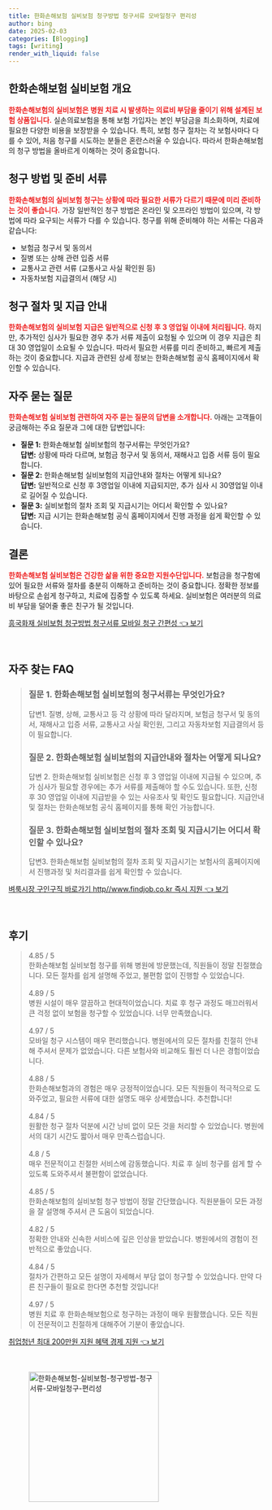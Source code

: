 ```yaml
---
title: 한화손해보험 실비보험 청구방법 청구서류 모바일청구 편리성
author: bing
date: 2025-02-03
categories: [Blogging]
tags: [writing]
render_with_liquid: false
---
```



<h2 id='한화손해보험 실비보험 개요'>한화손해보험 실비보험 개요</h2>

<p><b><span style="color: #ee2323;">한화손해보험의 실비보험은 병원 치료 시 발생하는 의료비 부담을 줄이기 위해 설계된 보험 상품입니다.</span></b> 실손의료보험을 통해 보험 가입자는 본인 부담금을 최소화하며, 치료에 필요한 다양한 비용을 보장받을 수 있습니다. 특히, 보험 청구 절차는 각 보험사마다 다를 수 있어, 처음 청구를 시도하는 분들은 혼란스러울 수 있습니다. 따라서 한화손해보험의 청구 방법을 올바르게 이해하는 것이 중요합니다.</p>

<h2 id='청구 방법 및 준비 서류'>청구 방법 및 준비 서류</h2>

<p><b><span style="color: #ee2323;">한화손해보험의 실비보험 청구는 상황에 따라 필요한 서류가 다르기 때문에 미리 준비하는 것이 좋습니다.</span></b> 가장 일반적인 청구 방법은 온라인 및 오프라인 방법이 있으며, 각 방법에 따라 요구되는 서류가 다를 수 있습니다. 청구를 위해 준비해야 하는 서류는 다음과 같습니다:</p>

<ul>
    <li>보험금 청구서 및 동의서</li>
    <li>질병 또는 상해 관련 입증 서류</li>
    <li>교통사고 관련 서류 (교통사고 사실 확인원 등)</li>
    <li>자동차보험 지급결의서 (해당 시)</li>
</ul>

<h2 id='청구 절차 및 지급 안내'>청구 절차 및 지급 안내</h2>

<p><b><span style="color: #ee2323;">한화손해보험의 실비보험 지급은 일반적으로 신청 후 3 영업일 이내에 처리됩니다.</span></b> 하지만, 추가적인 심사가 필요한 경우 추가 서류 제출이 요청될 수 있으며 이 경우 지급은 최대 30 영업일이 소요될 수 있습니다. 따라서 필요한 서류를 미리 준비하고, 빠르게 제출하는 것이 중요합니다. 지급과 관련된 상세 정보는 한화손해보험 공식 홈페이지에서 확인할 수 있습니다.</p>

<h2 id='자주 묻는 질문'>자주 묻는 질문</h2>

<p><b><span style="color: #ee2323;">한화손해보험 실비보험 관련하여 자주 묻는 질문의 답변을 소개합니다.</span></b> 아래는 고객들이 궁금해하는 주요 질문과 그에 대한 답변입니다:</p>

<ul>
    <li><b>질문 1:</b> 한화손해보험 실비보험의 청구서류는 무엇인가요?<br>
    <b>답변:</b> 상황에 따라 다르며, 보험금 청구서 및 동의서, 재해사고 입증 서류 등이 필요합니다.</li>
    <li><b>질문 2:</b> 한화손해보험 실비보험의 지급안내와 절차는 어떻게 되나요?<br>
    <b>답변:</b> 일반적으로 신청 후 3영업일 이내에 지급되지만, 추가 심사 시 30영업일 이내로 길어질 수 있습니다.</li>
    <li><b>질문 3:</b> 실비보험의 절차 조회 및 지급시기는 어디서 확인할 수 있나요?<br>
    <b>답변:</b> 지급 시기는 한화손해보험 공식 홈페이지에서 진행 과정을 쉽게 확인할 수 있습니다.</li>
</ul>

<h2 id='결론'>결론</h2>

<p><b><span style="color: #ee2323;">한화손해보험 실비보험은 건강한 삶을 위한 중요한 지원수단입니다.</span></b> 보험금을 청구함에 있어 필요한 서류와 절차를 충분히 이해하고 준비하는 것이 중요합니다. 정확한 정보를 바탕으로 손쉽게 청구하고, 치료에 집중할 수 있도록 하세요. 실비보험은 여러분의 의료비 부담을 덜어줄 좋은 친구가 될 것입니다.</p>


<p><a class="click-button" title="흥국화재 실비보험 청구방법 청구서류 모바일 청구 간편성" href="https://blackassets.github.io/posts/%ED%9D%A5%EA%B5%AD%ED%99%94%EC%9E%AC-%EC%8B%A4%EB%B9%84%EB%B3%B4%ED%97%98-%EC%B2%AD%EA%B5%AC%EB%B0%A9%EB%B2%95-%EC%B2%AD%EA%B5%AC%EC%84%9C%EB%A5%98-%EB%AA%A8%EB%B0%94%EC%9D%BC-%EC%B2%AD%EA%B5%AC-%EA%B0%84%ED%8E%B8%EC%84%B1/" rel="dofollow">흥국화재 실비보험 청구방법 청구서류 모바일 청구 간편성 👈 보기</a></p><br>
<h2 id='자주_찾는_FAQ'>자주 찾는 FAQ</h2>
<div itemscope="" itemtype="https://schema.org/FAQPage"> 
<blockquote> 
<div itemscope="" itemprop="mainEntity" itemtype="https://schema.org/Question"> 
<h3 itemprop="name">질문 1. 한화손해보험 실비보험의 청구서류는 무엇인가요?</h3> 
<div itemscope="" itemprop="acceptedAnswer" itemtype="https://schema.org/Answer"> 
<span itemprop="text"> 
<p>답변1. 질병, 상해, 교통사고 등 각 상황에 따라 달라지며, 보험금 청구서 및 동의서, 재해사고 입증 서류, 교통사고 사실 확인원, 그리고 자동차보험 지급결의서 등이 필요합니다.</p> 
</span> 
</div> 
</div> 
<div itemscope="" itemprop="mainEntity" itemtype="https://schema.org/Question"> 
<h3 itemprop="name">질문 2. 한화손해보험 실비보험의 지급안내와 절차는 어떻게 되나요?</h3> 
<div itemscope="" itemprop="acceptedAnswer" itemtype="https://schema.org/Answer"> 
<span itemprop="text"> 
<p>답변 2. 한화손해보험 실비보험은 신청 후 3 영업일 이내에 지급될 수 있으며, 추가 심사가 필요할 경우에는 추가 서류를 제출해야 할 수도 있습니다. 또한, 신청 후 30 영업일 이내에 지급받을 수 있는 사유조사 및 확인도 필요합니다. 지급안내 및 절차는 한화손해보험 공식 홈페이지를 통해 확인 가능합니다.</p> 
</span> 
</div> 
</div> 
<div itemscope="" itemprop="mainEntity" itemtype="https://schema.org/Question"> 
<h3 itemprop="name">질문 3. 한화손해보험 실비보험의 절차 조회 및 지급시기는 어디서 확인할 수 있나요?</h3> 
<div itemscope="" itemprop="acceptedAnswer" itemtype="https://schema.org/Answer"> 
<span itemprop="text"> 
<p>답변3. 한화손해보험 실비보험의 절차 조회 및 지급시기는 보험사의 홈페이지에서 진행과정 및 처리결과를 쉽게 확인할 수 있습니다.</p> 
</span> 
</div> 
</div> 
</blockquote> 
</div>
<p><a class="click-button" title="벼룩시장 구인구직 바로가기 http//www.findjob.co.kr 즉시 지원" href="https://blackassets.github.io/posts/%EB%B2%BC%EB%A3%A9%EC%8B%9C%EC%9E%A5-%EA%B5%AC%EC%9D%B8%EA%B5%AC%EC%A7%81-%EB%B0%94%EB%A1%9C%EA%B0%80%EA%B8%B0-httpwww.findjob.co.kr-%EC%A6%89%EC%8B%9C-%EC%A7%80%EC%9B%90/" rel="dofollow">벼룩시장 구인구직 바로가기 http//www.findjob.co.kr 즉시 지원 👈 보기</a></p><br>
<h2 id='후기'>후기</h2>
<div itemscope itemtype="https://schema.org/Product">
  <blockquote>
  <div itemprop="review" itemscope itemtype="https://schema.org/Review">
      <div itemprop="reviewRating" itemscope itemtype="https://schema.org/Rating"> <span itemprop="ratingValue">4.85</span> / <span itemprop="bestRating">5</span> </div>
      <span itemprop="reviewBody">한화손해보험 실비보험 청구를 위해 병원에 방문했는데, 직원들이 정말 친절했습니다. 모든 절차를 쉽게 설명해 주었고, 불편함 없이 진행할 수 있었습니다.</span>
  </div>
  <br>
  <div itemprop="review" itemscope itemtype="https://schema.org/Review">
      <div itemprop="reviewRating" itemscope itemtype="https://schema.org/Rating"> <span itemprop="ratingValue">4.89</span> / <span itemprop="bestRating">5</span> </div>
      <span itemprop="reviewBody">병원 시설이 매우 깔끔하고 현대적이었습니다. 치료 후 청구 과정도 매끄러워서 큰 걱정 없이 보험을 청구할 수 있었습니다. 너무 만족했습니다.</span>
  </div>
  <br>
  <div itemprop="review" itemscope itemtype="https://schema.org/Review">
      <div itemprop="reviewRating" itemscope itemtype="https://schema.org/Rating"> <span itemprop="ratingValue">4.97</span> / <span itemprop="bestRating">5</span> </div>
      <span itemprop="reviewBody">모바일 청구 시스템이 매우 편리했습니다. 병원에서의 모든 절차를 친절히 안내해 주셔서 문제가 없었습니다. 다른 보험사와 비교해도 훨씬 더 나은 경험이었습니다.</span>
  </div>
  <br>
  <div itemprop="review" itemscope itemtype="https://schema.org/Review">
      <div itemprop="reviewRating" itemscope itemtype="https://schema.org/Rating"> <span itemprop="ratingValue">4.88</span> / <span itemprop="bestRating">5</span> </div>
      <span itemprop="reviewBody">한화손해보험과의 경험은 매우 긍정적이었습니다. 모든 직원들이 적극적으로 도와주었고, 필요한 서류에 대한 설명도 매우 상세했습니다. 추천합니다!</span>
  </div>
  <br>
  <div itemprop="review" itemscope itemtype="https://schema.org/Review">
      <div itemprop="reviewRating" itemscope itemtype="https://schema.org/Rating"> <span itemprop="ratingValue">4.84</span> / <span itemprop="bestRating">5</span> </div>
      <span itemprop="reviewBody">원활한 청구 절차 덕분에 시간 낭비 없이 모든 것을 처리할 수 있었습니다. 병원에서의 대기 시간도 짧아서 매우 만족스럽습니다.</span>
  </div>
  <br>
  <div itemprop="review" itemscope itemtype="https://schema.org/Review">
      <div itemprop="reviewRating" itemscope itemtype="https://schema.org/Rating"> <span itemprop="ratingValue">4.8</span> / <span itemprop="bestRating">5</span> </div>
      <span itemprop="reviewBody">매우 전문적이고 친절한 서비스에 감동했습니다. 치료 후 실비 청구를 쉽게 할 수 있도록 도와주셔서 불편함이 없었습니다.</span>
  </div>
  <br>
  <div itemprop="review" itemscope itemtype="https://schema.org/Review">
      <div itemprop="reviewRating" itemscope itemtype="https://schema.org/Rating"> <span itemprop="ratingValue">4.85</span> / <span itemprop="bestRating">5</span> </div>
      <span itemprop="reviewBody">한화손해보험의 실비보험 청구 방법이 정말 간단했습니다. 직원분들이 모든 과정을 잘 설명해 주셔서 큰 도움이 되었습니다.</span>
  </div>
  <br>
  <div itemprop="review" itemscope itemtype="https://schema.org/Review">
      <div itemprop="reviewRating" itemscope itemtype="https://schema.org/Rating"> <span itemprop="ratingValue">4.82</span> / <span itemprop="bestRating">5</span> </div>
      <span itemprop="reviewBody">정확한 안내와 신속한 서비스에 깊은 인상을 받았습니다. 병원에서의 경험이 전반적으로 좋았습니다.</span>
  </div>
  <br>
  <div itemprop="review" itemscope itemtype="https://schema.org/Review">
      <div itemprop="reviewRating" itemscope itemtype="https://schema.org/Rating"> <span itemprop="ratingValue">4.84</span> / <span itemprop="bestRating">5</span> </div>
      <span itemprop="reviewBody">절차가 간편하고 모든 설명이 자세해서 부담 없이 청구할 수 있었습니다. 만약 다른 친구들이 필요로 한다면 추천할 것입니다!</span>
  </div>
  <br>
  <div itemprop="review" itemscope itemtype="https://schema.org/Review">
      <div itemprop="reviewRating" itemscope itemtype="https://schema.org/Rating"> <span itemprop="ratingValue">4.97</span> / <span itemprop="bestRating">5</span> </div>
      <span itemprop="reviewBody">병원 치료 후 한화손해보험으로 청구하는 과정이 매우 원활했습니다. 모든 직원이 전문적이고 친절하게 대해주어 기분이 좋았습니다.</span>
  </div>
  </blockquote>
</div>
<p><a class="click-button" title="취업청년 최대 200만원 지원 혜택 경제 지원" href="https://blackassets.github.io/posts/%EC%B7%A8%EC%97%85%EC%B2%AD%EB%85%84-%EC%B5%9C%EB%8C%80-200%EB%A7%8C%EC%9B%90-%EC%A7%80%EC%9B%90-%ED%98%9C%ED%83%9D-%EA%B2%BD%EC%A0%9C-%EC%A7%80%EC%9B%90/" rel="dofollow">취업청년 최대 200만원 지원 혜택 경제 지원 👈 보기</a></p><br>
<figure class="image"><img src="https://blackassets.github.io/assets/img/thumbnail/한화손해보험-실비보험-청구방법-청구서류-모바일청구-편리성.webp" alt="한화손해보험-실비보험-청구방법-청구서류-모바일청구-편리성" width="256" height="256"></figure>